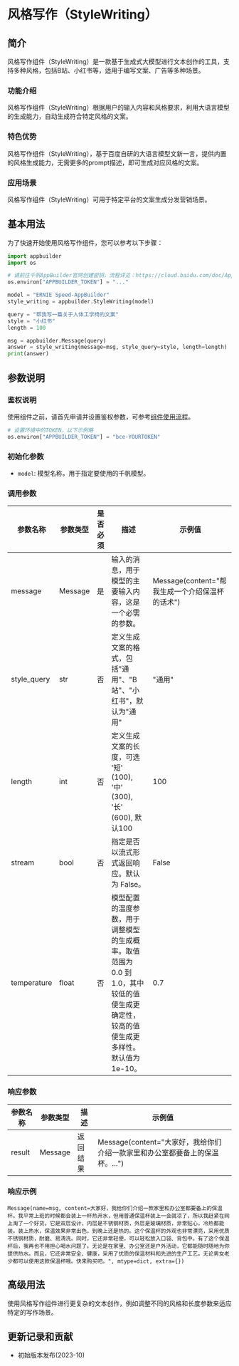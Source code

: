 # 风格写作（StyleWriting）

## 简介
风格写作组件（StyleWriting）是一款基于生成式大模型进行文本创作的工具，支持多种风格，包括B站、小红书等，适用于编写文案、广告等多种场景。

### 功能介绍
风格写作组件（StyleWriting）根据用户的输入内容和风格要求，利用大语言模型的生成能力，自动生成符合特定风格的文案。


### 特色优势
风格写作组件（StyleWriting），基于百度自研的大语言模型文新一言，提供内置的风格生成能力，无需更多的prompt描述，即可生成对应风格的文案。


### 应用场景
风格写作组件（StyleWriting）可用于特定平台的文案生成分发营销场景。


## 基本用法

为了快速开始使用风格写作组件，您可以参考以下步骤：

```python
import appbuilder
import os

# 请前往千帆AppBuilder官网创建密钥，流程详见：https://cloud.baidu.com/doc/AppBuilder/s/Olq6grrt6#1%E3%80%81%E5%88%9B%E5%BB%BA%E5%AF%86%E9%92%A5
os.environ["APPBUILDER_TOKEN"] = "..."

model = "ERNIE Speed-AppBuilder"
style_writing = appbuilder.StyleWriting(model)

query = "帮我写一篇关于人体工学椅的文案"
style = "小红书"
length = 100

msg = appbuilder.Message(query)
answer = style_writing(message=msg, style_query=style, length=length)
print(answer)
```

## 参数说明

### 鉴权说明
使用组件之前，请首先申请并设置鉴权参数，可参考[组件使用流程](https://cloud.baidu.com/doc/AppBuilder/s/Olq6grrt6#1%E3%80%81%E5%88%9B%E5%BB%BA%E5%AF%86%E9%92%A5)。
```python
# 设置环境中的TOKEN，以下示例略
os.environ["APPBUILDER_TOKEN"] = "bce-YOURTOKEN"
```

### 初始化参数
- `model`: 模型名称，用于指定要使用的千帆模型。

### 调用参数
|参数名称 |参数类型 |是否必须 |描述 |示例值|
|--------|--------|--------|----|------|
|message |Message  |是 |输入的消息，用于模型的主要输入内容，这是一个必需的参数。 |Message(content="帮我生成一个介绍保温杯的话术") |
|style_query |str |否 |定义生成文案的格式，包括"通用"、"B站"、"小红书"，默认为"通用" |"通用" |
|length |int |否 |定义生成文案的长度，可选 '短' (100), '中' (300), '长' (600), 默认100 |100 |
|stream |bool | 否 |指定是否以流式形式返回响应。默认为 False。 |False |
|temperature |float | 否 |模型配置的温度参数，用于调整模型的生成概率。取值范围为 0.0 到 1.0，其中较低的值使生成更确定性，较高的值使生成更多样性。默认值为 1e-10。 |0.7 |

### 响应参数
|参数名称 |参数类型 |描述 |示例值|
|--------|--------|----|------|
|result  |Message  |返回结果|Message(content="大家好，我给你们介绍一款家里和办公室都要备上的保温杯。...")|

### 响应示例
```
Message(name=msg, content=大家好，我给你们介绍一款家里和办公室都要备上的保温杯。我平常上班的时候都会装上一杯热开水，但用普通保温杯装上一会就凉了，所以我赶紧在网上淘了一个好货。它是双层设计，内层是不锈钢材质，外层是玻璃材质，非常贴心，冷热都能装。装上热水，保温效果非常出色，到晚上还是热的。这个保温杯的外观也非常漂亮，采用优质不锈钢材质，耐磨、易清洗。同时，它还非常轻便，可以轻松放入口袋、背包中。有了这个保温杯后，我再也不用担心喝水问题了。无论是在家里、办公室还是户外活动，它都能随时随地为你提供热水。而且，它还非常安全、健康，采用了优质的保温材料和先进的生产工艺。无论男女老少都可以使用这款保温杯哦。快来购买吧。", mtype=dict, extra={})
```

## 高级用法

使用风格写作组件进行更复杂的文本创作，例如调整不同的风格和长度参数来适应特定的写作场景。

## 更新记录和贡献

- 初始版本发布(2023-10)
